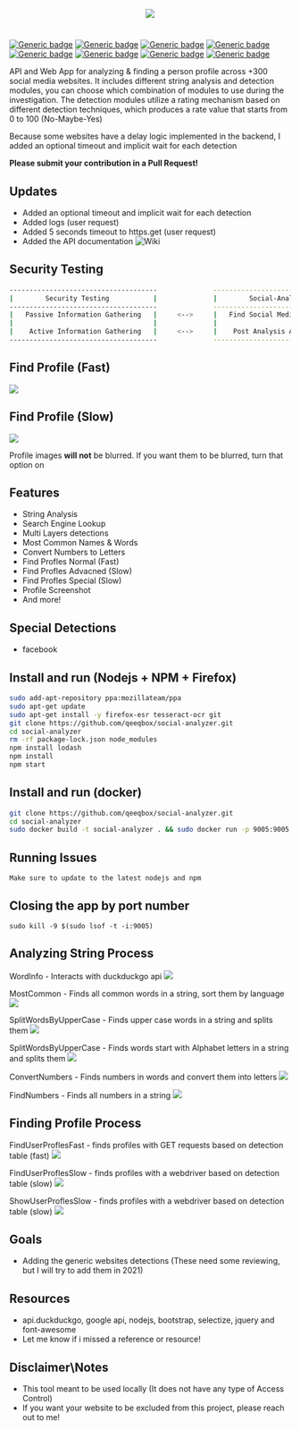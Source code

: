 <p align="center"> <img src="https://raw.githubusercontent.com/qeeqbox/social-analyzer/main/readme/socialanalyzerlogo_.png"></p>

#
[![Generic badge](https://img.shields.io/badge/dynamic/json.svg?url=https://raw.githubusercontent.com/qeeqbox/social-analyzer/main/info&label=version&query=$.version&colorB=blue&style=flat-square)](https://github.com/qeeqbox/social-analyzer/blob/main/info) [![Generic badge](https://img.shields.io/badge/dynamic/json.svg?url=https://raw.githubusercontent.com/qeeqbox/social-analyzer/main/info&label=build&query=$.build&colorB=green&style=flat-square)](https://github.com/qeeqbox/social-analyzer/blob/main/info) [![Generic badge](https://img.shields.io/badge/dynamic/json.svg?url=https://raw.githubusercontent.com/qeeqbox/social-analyzer/main/info&label=test&query=$.test&colorB=green&style=flat-square)](https://github.com/qeeqbox/social-analyzer/blob/main/info) [![Generic badge](https://img.shields.io/badge/dynamic/json.svg?url=https://raw.githubusercontent.com/qeeqbox/social-analyzer/main/info&label=verified%20sites&query=$.websites&colorB=blue&style=flat-square)](https://github.com/qeeqbox/social-analyzer/blob/main/info) [![Generic badge](https://img.shields.io/badge/dynamic/json.svg?url=https://raw.githubusercontent.com/qeeqbox/social-analyzer/main/info&label=verified%20detections&query=$.detections&colorB=blue&style=flat-square)](https://github.com/qeeqbox/social-analyzer/blob/main/info) [![Generic badge](https://img.shields.io/badge/dynamic/json.svg?url=https://raw.githubusercontent.com/qeeqbox/social-analyzer/main/info&label=special%20detections&query=$.special&colorB=blue&style=flat-square)](https://github.com/qeeqbox/social-analyzer/blob/main/info) [![Generic badge](https://img.shields.io/badge/dynamic/json.svg?url=https://raw.githubusercontent.com/qeeqbox/social-analyzer/main/info&label=awaiting%20verification&query=$.awaiting_verification&colorB=orange&style=flat-square)](https://github.com/qeeqbox/social-analyzer/blob/main/info) [![Generic badge](https://img.shields.io/static/v1?label=%F0%9F%91%8D&message=!&color=yellow&style=flat-square)](https://github.com/qeeqbox/social-analyzer/stargazers)

API and Web App for analyzing & finding a person profile across +300 social media websites. It includes different string analysis and detection modules, you can choose which combination of modules to use during the investigation. The detection modules utilize a rating mechanism based on different detection techniques, which produces a rate value that starts from 0 to 100 (No-Maybe-Yes)

Because some websites have a delay logic implemented in the backend, I added an optional timeout and implicit wait for each detection

**Please submit your contribution in a Pull Request!**

## Updates
- Added an optional timeout and implicit wait for each detection
- Added logs (user request)
- Added 5 seconds timeout to https.get (user request)
- Added the API documentation ![Wiki](https://github.com/qeeqbox/social-analyzer/wiki)

## Security Testing

```bash
-------------------------------------              ---------------------------------
|        Security Testing           |              |        Social-Analyzer        |
-------------------------------------              ---------------------------------
|   Passive Information Gathering   |     <-->     |   Find Social Media Profiles  |
|                                   |              |                               |
|    Active Information Gathering   |     <-->     |    Post Analysis Activities   |
-------------------------------------              ---------------------------------
```

## Find Profile (Fast)
<img src="https://raw.githubusercontent.com/qeeqbox/social-analyzer/main/readme/intro_fast.gif" style="max-width:768px"/>

## Find Profile (Slow)
<img src="https://raw.githubusercontent.com/qeeqbox/social-analyzer/main/readme/intro_slow.gif" style="max-width:768px"/>

Profile images **will not** be blurred. If you want them to be blurred, turn that option on

## Features
- String Analysis
- Search Engine Lookup
- Multi Layers detections
- Most Common Names & Words
- Convert Numbers to Letters
- Find Profles Normal (Fast)
- Find Profles Advacned (Slow)
- Find Profles Special (Slow)
- Profile Screenshot
- And more!

## Special Detections
- facebook

## Install and run (Nodejs + NPM + Firefox)
```bash
sudo add-apt-repository ppa:mozillateam/ppa
sudo apt-get update
sudo apt-get install -y firefox-esr tesseract-ocr git
git clone https://github.com/qeeqbox/social-analyzer.git
cd social-analyzer
rm -rf package-lock.json node_modules
npm install lodash
npm install
npm start
```

## Install and run (docker)
```bash
git clone https://github.com/qeeqbox/social-analyzer.git
cd social-analyzer
sudo docker build -t social-analyzer . && sudo docker run -p 9005:9005 -it social-analyzer
```

## Running Issues
```
Make sure to update to the latest nodejs and npm
```

## Closing the app by port number
```
sudo kill -9 $(sudo lsof -t -i:9005)
```

## Analyzing String Process
WordInfo - Interacts with duckduckgo api
<img src="https://raw.githubusercontent.com/qeeqbox/social-analyzer/main/readme/wordinfo.png" style="max-width:768px"/>

MostCommon - Finds all common words in a string, sort them by language
<img src="https://raw.githubusercontent.com/qeeqbox/social-analyzer/main/readme/mostcommon.png" style="max-width:768px"/>

SplitWordsByUpperCase - Finds upper case words in a string and splits them
<img src="https://raw.githubusercontent.com/qeeqbox/social-analyzer/main/readme/splitwordsbyuppercase.png" style="max-width:768px"/>

SplitWordsByUpperCase - Finds words start with Alphabet letters in a string and splits them
<img src="https://raw.githubusercontent.com/qeeqbox/social-analyzer/main/readme/splitwordsbyalphabet.png" style="max-width:768px"/>

ConvertNumbers - Finds numbers in words and convert them into letters
<img src="https://raw.githubusercontent.com/qeeqbox/social-analyzer/main/readme/convertnumbers.png" style="max-width:768px"/>

FindNumbers - Finds all numbers in a string
<img src="https://raw.githubusercontent.com/qeeqbox/social-analyzer/main/readme/findnumbers.png" style="max-width:768px"/>

## Finding Profile Process
FindUserProflesFast - finds profiles with GET requests based on detection table (fast)
<img src="https://raw.githubusercontent.com/qeeqbox/social-analyzer/main/readme/finduserproflesfast.png" style="max-width:768px"/>

FindUserProflesSlow - finds profiles with a webdriver based on detection table (slow)
<img src="https://raw.githubusercontent.com/qeeqbox/social-analyzer/main/readme/finduserproflesslow.png" style="max-width:768px"/>

ShowUserProflesSlow - finds profiles with a webdriver based on detection table (slow)
<img src="https://raw.githubusercontent.com/qeeqbox/social-analyzer/main/readme/showuserproflesslow.png" style="max-width:768px"/>

## Goals
- Adding the generic websites detections (These need some reviewing, but I will try to add them in 2021)

## Resources
- api.duckduckgo, google api, nodejs, bootstrap, selectize, jquery and font-awesome
- Let me know if i missed a reference or resource!

## Disclaimer\Notes
- This tool meant to be used locally (It does not have any type of Access Control)
- If you want your website to be excluded from this project, please reach out to me!
